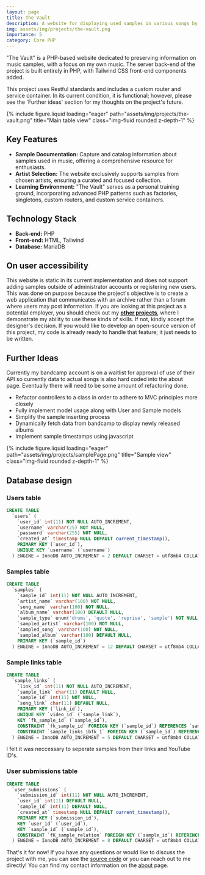 ```yaml
---
layout: page
title: The Vault
description: A website for displaying used samples in various songs by artists.
img: assets/img/projects/the-vault.png
importance: 5
category: Core PHP
---
```


"The Vault" is a PHP-based website dedicated to preserving information on music samples, with a focus on my own music. The server back-end of the project is built entirely in PHP, with Tailwind CSS front-end components added.

This project uses Restful standards and includes a custom router and service container. In its current condition, it is functional; however, please see the 'Further ideas' section for my thoughts on the project's future.

{% include figure.liquid loading="eager" path="assets/img/projects/the-vault.png" title="Main table view" class="img-fluid rounded z-depth-1" %}

## Key Features

- **Sample Documentation:** Capture and catalog information about samples used in music, offering a comprehensive resource for enthusiasts.
- **Artist Selection:** The website exclusively supports samples from chosen artists, ensuring a curated and focused collection.
- **Learning Environment:** "The Vault" serves as a personal training ground, incorporating advanced PHP patterns such as factories, singletons, custom routers, and custom service containers.

## Technology Stack

- **Back-end:** PHP
- **Front-end:** HTML, Tailwind
- **Database:** MariaDB

## On user accessibility

This website is static in its current implementation and does not support adding samples outside of administrator accounts or registering new users. This was done on purpose because the project's objective is to create a web application that communicates with an archive rather than a forum where users may post information. If you are looking at this project as a potential employer, you should check out my [**other projects**](https://gitnjole.github.io/projects/), where I demonstrate my ability to use these kinds of skills. If not, kindly accept the designer's decision. If you would like to develop an open-source version of this project, my code is already ready to handle that feature; it just needs to be written.

## Further Ideas

Currently my bandcamp account is on a waitlist for approval of use of their API so currently data to actual songs is also hard coded into the about page. Eventually there will need to be some amount of refactoring done.
- Refactor controllers to a class in order to adhere to MVC principles more closely
- Fully implement model usage along with User and Sample models
- Simplify the sample inserting process
- Dynamically fetch data from bandcamp to display newly released albums
- Implement sample timestamps using javascript

{% include figure.liquid loading="eager" path="assets/img/projects/samplePage.png" title="Sample view" class="img-fluid rounded z-depth-1" %}

## Database design
### Users table
```sql
CREATE TABLE
  `users` (
    `user_id` int(11) NOT NULL AUTO_INCREMENT,
    `username` varchar(25) NOT NULL,
    `password` varchar(255) NOT NULL,
    `created_at` timestamp NULL DEFAULT current_timestamp(),
    PRIMARY KEY (`user_id`),
    UNIQUE KEY `username` (`username`)
  ) ENGINE = InnoDB AUTO_INCREMENT = 2 DEFAULT CHARSET = utf8mb4 COLLATE = utf8mb4_general_ci
```
### Samples table
```sql
CREATE TABLE
  `samples` (
    `sample_id` int(11) NOT NULL AUTO_INCREMENT,
    `artist_name` varchar(100) NOT NULL,
    `song_name` varchar(100) NOT NULL,
    `album_name` varchar(100) DEFAULT NULL,
    `sample_type` enum('drums', 'quote', 'reprise', 'sample') NOT NULL,
    `sampled_artist` varchar(100) NOT NULL,
    `sampled_song` varchar(100) NOT NULL,
    `sampled_album` varchar(100) DEFAULT NULL,
    PRIMARY KEY (`sample_id`)
  ) ENGINE = InnoDB AUTO_INCREMENT = 12 DEFAULT CHARSET = utf8mb4 COLLATE = utf8mb4_general_ci
```

### Sample links table
```sql
CREATE TABLE
  `sample_links` (
    `link_id` int(11) NOT NULL AUTO_INCREMENT,
    `sample_link` char(11) DEFAULT NULL,
    `sample_id` int(11) NOT NULL,
    `song_link` char(11) DEFAULT NULL,
    PRIMARY KEY (`link_id`),
    UNIQUE KEY `video_id` (`sample_link`),
    KEY `fk_sample_id` (`sample_id`),
    CONSTRAINT `fk_sample_id` FOREIGN KEY (`sample_id`) REFERENCES `samples` (`sample_id`) ON DELETE CASCADE ON UPDATE CASCADE,
    CONSTRAINT `sample_links_ibfk_1` FOREIGN KEY (`sample_id`) REFERENCES `samples` (`sample_id`)
  ) ENGINE = InnoDB AUTO_INCREMENT = 5 DEFAULT CHARSET = utf8mb4 COLLATE = utf8mb4_general_ci
```

I felt it was neccessary to seperate samples from their links and YouTube ID's.

### User submissions table
```sql
CREATE TABLE
  `user_submissions` (
    `submission_id` int(11) NOT NULL AUTO_INCREMENT,
    `user_id` int(11) DEFAULT NULL,
    `sample_id` int(11) DEFAULT NULL,
    `created_at` timestamp NULL DEFAULT current_timestamp(),
    PRIMARY KEY (`submission_id`),
    KEY `user_id` (`user_id`),
    KEY `sample_id` (`sample_id`),
    CONSTRAINT `fK_sample_relation` FOREIGN KEY (`sample_id`) REFERENCES `samples` (`sample_id`) ON DELETE CASCADE ON UPDATE CASCADE
  ) ENGINE = InnoDB AUTO_INCREMENT = 8 DEFAULT CHARSET = utf8mb4 COLLATE = utf8mb4_general_ci
```

That's it for now! If you have any questions or would like to discuss the project with me, you can see the [source code](https://github.com/gitnjole/lara-jobs) or you can reach out to me directly! You can find my contact information on the [about](https://gitnjole.github.io/) page.
